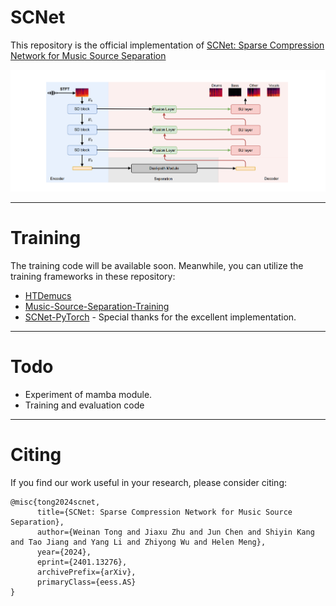 # SCNet 

This repository is the official implementation of [SCNet: Sparse Compression Network for Music Source Separation](https://arxiv.org/abs/2401.13276) 

![architecture](images/SCNet.png)

---
# Training

The training code will be available soon. Meanwhile, you can utilize the training frameworks in these repository:

- [HTDemucs](https://github.com/facebookresearch/demucs/)
- [Music-Source-Separation-Training](https://github.com/ZFTurbo/Music-Source-Separation-Training)
- [SCNet-PyTorch](https://github.com/amanteur/SCNet-PyTorch/tree/main) - Special thanks for the excellent implementation.

---
# Todo

- Experiment of mamba module.
- Training and evaluation code

---
# Citing

If you find our work useful in your research, please consider citing:
```
@misc{tong2024scnet,
      title={SCNet: Sparse Compression Network for Music Source Separation}, 
      author={Weinan Tong and Jiaxu Zhu and Jun Chen and Shiyin Kang and Tao Jiang and Yang Li and Zhiyong Wu and Helen Meng},
      year={2024},
      eprint={2401.13276},
      archivePrefix={arXiv},
      primaryClass={eess.AS}
}
```

